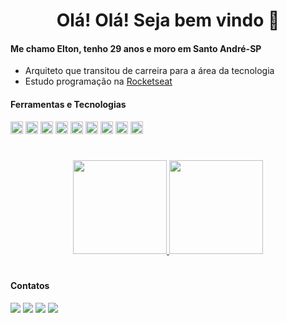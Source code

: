 <h1 align="center"> Olá! Olá! Seja bem vindo 👋</h1>
<h4><strong>Me chamo Elton, tenho 29 anos e moro em Santo André-SP</strong></h4>

- Arquiteto que transitou de carreira para a área da tecnologia
- Estudo programação na [Rocketseat](https://rocketseat.com.br)

<h4><strong>Ferramentas e Tecnologias</strong></h4>

<div>
  <img src="https://cdn.jsdelivr.net/gh/devicons/devicon/icons/vscode/vscode-original.svg" width="20" heigth="20"/>
  <img src="https://cdn.jsdelivr.net/gh/devicons/devicon/icons/html5/html5-plain.svg" width="20" heigth="20"/>
  <img src="https://cdn.jsdelivr.net/gh/devicons/devicon/icons/css3/css3-plain.svg" width="20" heigth="20"/>
  <img src="https://cdn.jsdelivr.net/gh/devicons/devicon/icons/github/github-original.svg" width="20" heigth="20"/>
  <img src="https://cdn.jsdelivr.net/gh/devicons/devicon/icons/javascript/javascript-original.svg" width="20" heigth="20"/>
  <img src="https://cdn.jsdelivr.net/gh/devicons/devicon/icons/nodejs/nodejs-original.svg" width="20" heigth="20"/>
  <img src="https://cdn.jsdelivr.net/gh/devicons/devicon/icons/sqlite/sqlite-original.svg" width="20" heigth="20"/>
  <img src="https://cdn.jsdelivr.net/gh/devicons/devicon/icons/react/react-original.svg" width="20" heigth="20"/>
  <img src="https://cdn.jsdelivr.net/gh/devicons/devicon/icons/typescript/typescript-original.svg" width="20" heigth="20"/>
</div>

#

<div align="center">
  <a href="https://github.com/EltonPrado">
  
  <img height="150em" src="https://github-readme-stats.vercel.app/apiusername=EltonPrado&show_icons=true&theme=tokyonight&include_all_commits=true&count_private=true&bg_color=fdfbe7&icon_color=f89568&title_color=2f6464&text_color=759797"/>
  <img height="150em" src="https://github-readme-stats.vercel.app/api/top-langs/?username=EltonPrado&layout=compact&langs_count=7&theme=tokyonight&bg_color=fdfbe7&icon_color=f59fa0&title_color=2f6464&text_color=759797"/>
  </a>
</div>

#

<h4><strong>Contatos</h4></strong>

<div>
  <a href="https://www.linkedin.com/in/elton-prado" target="_blank"><img src="https://img.shields.io/badge/-LinkedIn-%230077B5?style=for-the-badge&logo=linkedin&logoColor=white" target="_blank"></a>
  <a href="https://api.whatsapp.com/send/?phone=%2B5511981874061&text&app_absent=0" target="_blank"><img src="https://img.shields.io/badge/WhatsApp-25D366?style=for-the-badge&logo=whatsapp&logoColor=white" target="_blank"></a>
  <a href = "mailto:eltonm.prado@gmail.com"><img src="https://img.shields.io/badge/-Gmail-%23333?style=for-the-badge&logo=gmail&logoColor=white" target="_blank"></a>
  <a href="https://www.instagram.com/tonsprado/" target="_blank"><img src="https://img.shields.io/badge/-Instagram-%23E4405F?style=for-the-badge&logo=instagram&logoColor=white" target="_blank"></a>
</div>
